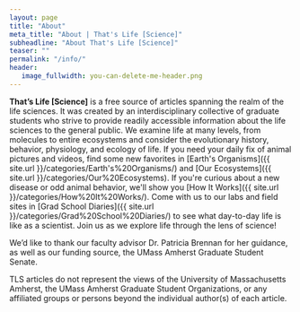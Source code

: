 ```yaml
---
layout: page
title: "About"
meta_title: "About | That's Life [Science]"
subheadline: "About That's Life [Science]"
teaser: ""
permalink: "/info/"
header:
   image_fullwidth: you-can-delete-me-header.png
---
```

**That’s Life [Science]** is a free source of articles spanning the realm of the life sciences. It was created by an interdisciplinary collective of graduate students who strive to provide readily accessible information about the life sciences to the general public. We examine life at many levels, from molecules to entire ecosystems and consider the evolutionary history, behavior, physiology, and ecology of life. If you need your daily fix of animal pictures and videos, find some new favorites in [Earth's Organisms]({{ site.url }}/categories/Earth's%20Organisms/) and [Our Ecosystems]({{ site.url }}/categories/Our%20Ecosystems). If you're curious about a new disease or odd animal behavior, we'll show you [How It Works]({{ site.url }}/categories/How%20It%20Works/). Come with us to our labs and field sites in [Grad School Diaries]({{ site.url }}/categories/Grad%20School%20Diaries/) to see what day-to-day life is like as a scientist. Join us as we explore life through the lens of science!  

We’d like to thank our faculty advisor Dr. Patricia Brennan for her guidance, as well as our funding source, the UMass Amherst Graduate Student Senate. 

TLS articles do not represent the views of the University of Massachusetts Amherst, the UMass Amherst Graduate Student Organizations, or any affiliated groups or persons beyond the individual author(s) of each article.

